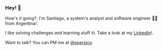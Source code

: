 ### Hey! 👋

How's it going?. I'm Santiago, a system's analyst and software engineer 👨‍💻 from Argentina!. 

I like solving challenges and learning stuff 🤓. Take a look at my [LinkedIn](https://www.linkedin.com/in/spersico/)!.

Want to talk? You can PM me at [@spersico](https://twitter.com/spersico).
